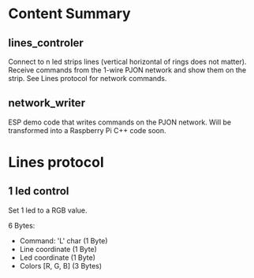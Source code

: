# Content Summary

## lines_controler

Connect to n led strips lines (vertical horizontal of rings does not matter).
Receive commands from the 1-wire PJON network and show them on the strip.
See Lines protocol for network commands.

## network_writer

ESP demo code that writes commands on the PJON network.
Will be transformed into a Raspberry Pi C++ code soon.

# Lines protocol

## 1 led control

Set 1 led to a RGB value.

6 Bytes:
* Command: 'L' char (1 Byte)
* Line coordinate (1 Byte)
* Led coordinate (1 Byte)
* Colors \[R, G, B\] (3 Bytes)
